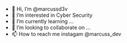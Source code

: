 - 👋 Hi, I’m @marcussd3v
- 👀 I’m interested in Cyber Security
- 🌱 I’m currently learning ...
- 💞️ I’m looking to collaborate on ...
- 📫 How to reach me instagam @marcuss_dev

<!---
marcussd3v/marcussd3v is a ✨ special ✨ repository because its `README.md` (this file) appears on your GitHub profile.
You can click the Preview link to take a look at your changes.
--->
